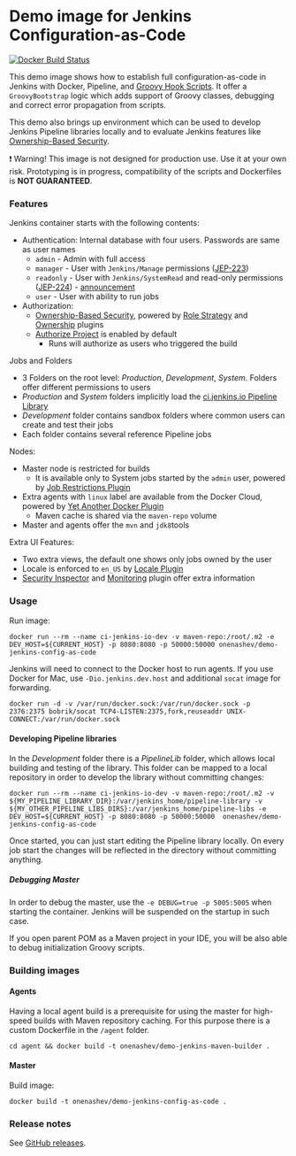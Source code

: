 Demo image for Jenkins Configuration-as-Code
===

[![Docker Build Status](https://img.shields.io/docker/build/onenashev/demo-jenkins-config-as-code.svg)](https://hub.docker.com/r/onenashev/demo-jenkins-config-as-code/)

This demo image shows how to establish full configuration-as-code in Jenkins with Docker, Pipeline, and 
[Groovy Hook Scripts](https://wiki.jenkins.io/display/JENKINS/Groovy+Hook+Script).
It offer a `GroovyBootstrap` logic which adds support of Groovy classes, debugging and correct error propagation from scripts.

This demo also brings up environment which can be used to develop Jenkins Pipeline libraries locally
and to evaluate Jenkins features like [Ownership-Based Security](https://github.com/jenkinsci/ownership-plugin/blob/master/doc/OwnershipBasedSecurity.md).

:exclamation: Warning! This image is not designed for production use.
Use it at your own risk.
Prototyping is in progress, compatibility of the scripts and Dockerfiles is **NOT GUARANTEED**.

### Features

Jenkins container starts with the following contents:

* Authentication: Internal database with four users. Passwords are same as user names
  * `admin` - Admin with full access
  * `manager` - User with `Jenkins/Manage` permissions
    ([JEP-223](https://github.com/jenkinsci/jep/tree/master/jep/223))
  * `readonly` - User with `Jenkins/SystemRead` and read-only permissions
    ([JEP-224](https://github.com/jenkinsci/jep/tree/master/jep/224)) -
    [announcement](https://www.jenkins.io/blog/2020/05/25/read-only-jenkins-announcement/)
  * `user` - User with ability to run jobs
* Authorization: 
  * [Ownership-Based Security](https://github.com/jenkinsci/ownership-plugin/blob/master/doc/OwnershipBasedSecurity.md), 
  powered by [Role Strategy](https://plugins.jenkins.io/role-strategy) 
  and [Ownership](https://plugins.jenkins.io/ownership) plugins
  * [Authorize Project](https://plugins.jenkins.io/authorize-project) is enabled by default
    * Runs will authorize as users who triggered the build

Jobs and Folders

* 3 Folders on the root level: _Production_, _Development_, _System_. Folders offer different permissions to users
* _Production_ and _System_ folders implicitly load the [ci.jenkins.io Pipeline Library](https://github.com/jenkins-infra/pipeline-library.git) 
* _Development_ folder contains sandbox folders where common users can create and test their jobs
* Each folder contains several reference Pipeline jobs

Nodes: 

* Master node is restricted for builds 
  * It is available only to System jobs started by the `admin` user, powered by [Job Restrictions Plugin](https://plugins.jenkins.io/job-restrictions)
* Extra agents with `linux` label are available from the Docker Cloud, 
powered by [Yet Another Docker Plugin](https://plugins.jenkins.io/yet-another-docker-plugin)
  * Maven cache is shared via the `maven-repo` volume
* Master and agents offer the `mvn` and `jdk8`tools

Extra UI Features:

* Two extra views, the default one shows only jobs owned by the user
* Locale is enforced to `en_US` by [Locale Plugin](https://plugins.jenkins.io/locale)
* [Security Inspector](https://plugins.jenkins.io/security-inspector) and [Monitoring](https://plugins.jenkins.io/monitoring) plugin offer extra information

### Usage

Run image:

```shell
docker run --rm --name ci-jenkins-io-dev -v maven-repo:/root/.m2 -e DEV_HOST=${CURRENT_HOST} -p 8080:8080 -p 50000:50000 onenashev/demo-jenkins-config-as-code
```

Jenkins will need to connect to the Docker host to run agents.
If you use Docker for Mac, use `-Dio.jenkins.dev.host` and additional `socat` image for forwarding.

```shell
docker run -d -v /var/run/docker.sock:/var/run/docker.sock -p 2376:2375 bobrik/socat TCP4-LISTEN:2375,fork,reuseaddr UNIX-CONNECT:/var/run/docker.sock
```

#### Developing Pipeline libraries

In the _Development_ folder there is a _PipelineLib_ folder, which allows local building and testing of the library.
This folder can be mapped to a local repository in order to develop the library without committing changes: 

```shell
docker run --rm --name ci-jenkins-io-dev -v maven-repo:/root/.m2 -v ${MY_PIPELINE_LIBRARY_DIR}:/var/jenkins_home/pipeline-library -v ${MY_OTHER_PIPELINE_LIBS_DIRS}:/var/jenkins_home/pipeline-libs -e DEV_HOST=${CURRENT_HOST} -p 8080:8080 -p 50000:50000  onenashev/demo-jenkins-config-as-code
```

Once started, you can just start editing the Pipeline library locally.
On every job start the changes will be reflected in the directory without committing anything.

##### Debugging Master

In order to debug the master, use the `-e DEBUG=true -p 5005:5005` when starting the container.
Jenkins will be suspended on the startup in such case.

If you open parent POM as a Maven project in your IDE, 
you will be also able to debug initialization Groovy scripts.

### Building images

#### Agents

Having a local agent build is a prerequisite for using the master
for high-speed builds with Maven repository caching.
For this purpose there is a custom Dockerfile in the `/agent` folder.

```shell
cd agent && docker build -t onenashev/demo-jenkins-maven-builder .
```

#### Master

Build image:

```shell
docker build -t onenashev/demo-jenkins-config-as-code .
```

### Release notes

See [GitHub releases](https://github.com/oleg-nenashev/demo-jenkins-config-as-code/releases).
